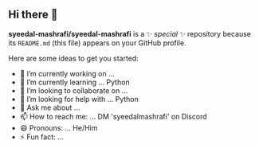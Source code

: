 ## Hi there 👋

**syeedal-mashrafi/syeedal-mashrafi** is a ✨ _special_ ✨ repository because its `README.md` (this file) appears on your GitHub profile.

Here are some ideas to get you started:

- 🔭 I’m currently working on ... 
- 🌱 I’m currently learning ... Python
- 👯 I’m looking to collaborate on ...
- 🤔 I’m looking for help with ... Python
- 💬 Ask me about ...
- 📫 How to reach me: ... DM 'syeedalmashrafi' on Discord
- 😄 Pronouns: ... He/Him
- ⚡ Fun fact: ...
